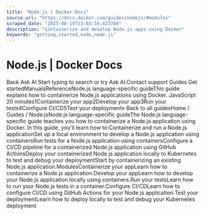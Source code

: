```yaml
---
title: "Node.js | Docker Docs"
source_url: "https://docs.docker.com/guides/nodejs/#modules"
scraped_date: "2025-08-19T13:03:59.423788"
description: "Containerize and develop Node.js apps using Docker"
keywords: "getting,started,node,node.js"
---
```

# Node.js | Docker Docs

Back Ask AI Start typing to search or try Ask AI.Contact support Guides Get startedManualsReferenceNode.js language-specific guideThis guide explains how to containerize Node.js applications using Docker. JavaScript 20 minutes1Containerize your app2Develop your app3Run your tests4Configure CI/CD5Test your deployment« Back to all guidesHome / Guides / Node.jsNode.js language-specific guideThe Node.js language-specific guide teaches you how to containerize a Node.js application using Docker. In this guide, you’ll learn how to:Containerize and run a Node.js applicationSet up a local environment to develop a Node.js application using containersRun tests for a Node.js application using containersConfigure a CI/CD pipeline for a containerized Node.js application using GitHub ActionsDeploy your containerized Node.js application locally to Kubernetes to test and debug your deploymentStart by containerizing an existing Node.js application.ModulesContainerize your appLearn how to containerize a Node.js application.Develop your appLearn how to develop your Node.js application locally using containers.Run your testsLearn how to run your Node.js tests in a container.Configure CI/CDLearn how to configure CI/CD using GitHub Actions for your Node.js application.Test your deploymentLearn how to deploy locally to test and debug your Kubernetes deployment